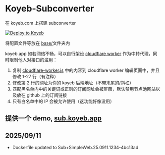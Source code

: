 # Koyeb-Subconverter

在 koyeb.com 上搭建 subconverter

[![Deploy to Koyeb](https://www.koyeb.com/static/images/deploy/button.svg)](https://app.koyeb.com/deploy?name=firefly-sub&type=git&repository=LM-Firefly%2FFirefly-sub&branch=koyeb&builder=dockerfile&privileged=true&regions=was&env%5B%5D=&ports=25500%3Bhttp%3B%2F)

将配置文件等放在 [base/](https://github.com/LM-Firefly/Firefly-sub/tree/koyeb/base)文件夹内

koyeb.app 如若网络不畅，可以自行架设 [cloudflare worker](https://workers.cloudflare.com) 作为中转代理，同时限制他人对接口的滥用：

1. 复制 [cloudflare-worker.js](https://github.com/LM-Firefly/Firefly-sub/blob/koyeb/cloudflare-worker.js) 中的内容到 cloudflare worker 编辑页面中，并且修改 1-27 行（有注释）
2. 修改第 2 行的网址为你的 koyeb 后端地址（不带末尾的/斜杠）
3. 匹配黑名单内中的关键词或正则的订阅网址会被屏蔽，默认禁用节点池网站以及放在 github 上的订阅链接
4. 只有白名单中的 IP 会被允许使用（这功能好像没用）

## 提供一个 demo, [sub.koyeb.app](https://sub.koyeb.app)

## 2025/09/11

- Dockerfile updated to Sub+SimpleWeb.25.0911.1234-4bc13ad
